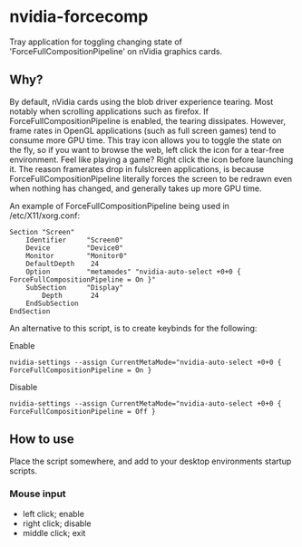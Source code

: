 # nvidia-forcecomp
Tray application for toggling changing state of 'ForceFullCompositionPipeline' on nVidia graphics cards.

## Why?
By default, nVidia cards using the blob driver experience tearing. Most notably when scrolling 
applications such as firefox. If ForceFullCompositionPipeline is enabled, the tearing 
dissipates. However, frame rates in OpenGL applications (such as full screen games) tend to 
consume more GPU time. This tray icon allows you to toggle the state on the fly, so if you want 
to browse the web, left click the icon for a tear-free environment. Feel like playing a game? 
Right click the icon before launching it. The reason framerates drop in fulslcreen applications, 
is because ForceFullCompositionPipeline literally forces the screen to be redrawn even when 
nothing has changed, and generally takes up more GPU time.

An example of ForceFullCompositionPipeline being used in /etc/X11/xorg.conf:

```
Section "Screen"
    Identifier     "Screen0"
    Device         "Device0"
    Monitor        "Monitor0"
    DefaultDepth    24
    Option         "metamodes" "nvidia-auto-select +0+0 { ForceFullCompositionPipeline = On }"
    SubSection     "Display"
        Depth       24
    EndSubSection
EndSection

```

An alternative to this script, is to create keybinds for the following:

Enable
```
nvidia-settings --assign CurrentMetaMode="nvidia-auto-select +0+0 { ForceFullCompositionPipeline = On }
```

Disable
```
nvidia-settings --assign CurrentMetaMode="nvidia-auto-select +0+0 { ForceFullCompositionPipeline = Off }
```


## How to use
Place the script somewhere, and add to your desktop environments startup scripts.

### Mouse input
* left click; enable
* right click; disable
* middle click; exit

